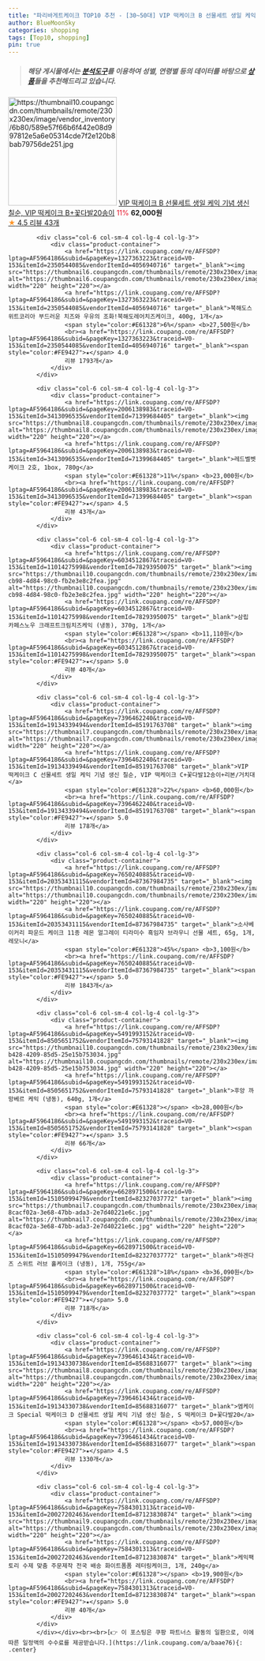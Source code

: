 ```yaml
---
title: "파리바게트케이크 TOP10 추천 - [30~50대] VIP 떡케이크 B 선물세트 생일 케익 기념 생신 칠순, VIP 떡케이크 B+꽃다발20송이"
author: BlueMoonSky
categories: shopping
tags: [Top10, shopping]
pin: true
---
```


> ##### 해당 게시물에서는 [**분석도구**](https://itemscout.io/)를 이용하여 **성별**, **연령별** 등의 데이터를 바탕으로 [**상품**](https://link.coupang.com/a/baae76)들을 추천해드리고 있습니다.
<div class="container"><div class="row">
            <div class="col-6 col-sm-4 col-lg-4 col-lg-3">
                <div class="product-container">
                    <a href="https://link.coupang.com/re/AFFSDP?lptag=AF5964186&subid=&pageKey=7396462748&traceid=V0-153&itemId=19134342460&vendorItemId=85191103658" target="_blank"><img src="https://thumbnail10.coupangcdn.com/thumbnails/remote/230x230ex/image/vendor_inventory/6b80/589e57f66b6f442e08d997812e5a6e05314cde7f2e120b8bab79756de251.jpg" alt="https://thumbnail10.coupangcdn.com/thumbnails/remote/230x230ex/image/vendor_inventory/6b80/589e57f66b6f442e08d997812e5a6e05314cde7f2e120b8bab79756de251.jpg" width="220" height="220"></a>
                    <a href="https://link.coupang.com/re/AFFSDP?lptag=AF5964186&subid=&pageKey=7396462748&traceid=V0-153&itemId=19134342460&vendorItemId=85191103658" target="_blank">VIP 떡케이크 B 선물세트 생일 케익 기념 생신 칠순, VIP 떡케이크 B+꽃다발20송이</a>
                    <span style="color:#E61328">11%</span> <b>62,000원</b>
                    <br><a href="https://link.coupang.com/re/AFFSDP?lptag=AF5964186&subid=&pageKey=7396462748&traceid=V0-153&itemId=19134342460&vendorItemId=85191103658" target="_blank"><span style="color:#FE9427">★</span> 4.5
                    리뷰 43개</a>
                </div>
            </div>
            
            <div class="col-6 col-sm-4 col-lg-4 col-lg-3">
                <div class="product-container">
                    <a href="https://link.coupang.com/re/AFFSDP?lptag=AF5964186&subid=&pageKey=1327363223&traceid=V0-153&itemId=2350544085&vendorItemId=4056940716" target="_blank"><img src="https://thumbnail6.coupangcdn.com/thumbnails/remote/230x230ex/image/vendor_inventory/6b97/638d3f0f36728c80e4b65f493a0a619b55b715d57340be8253e161a8c3d0.jpg" alt="https://thumbnail6.coupangcdn.com/thumbnails/remote/230x230ex/image/vendor_inventory/6b97/638d3f0f36728c80e4b65f493a0a619b55b715d57340be8253e161a8c3d0.jpg" width="220" height="220"></a>
                    <a href="https://link.coupang.com/re/AFFSDP?lptag=AF5964186&subid=&pageKey=1327363223&traceid=V0-153&itemId=2350544085&vendorItemId=4056940716" target="_blank">북해도스위트코리아 부드러운 치즈와 우유의 조화!북해도레어치즈케이크, 400g, 1개</a>
                    <span style="color:#E61328">6%</span> <b>27,500원</b>
                    <br><a href="https://link.coupang.com/re/AFFSDP?lptag=AF5964186&subid=&pageKey=1327363223&traceid=V0-153&itemId=2350544085&vendorItemId=4056940716" target="_blank"><span style="color:#FE9427">★</span> 4.0
                    리뷰 1793개</a>
                </div>
            </div>
            
            <div class="col-6 col-sm-4 col-lg-4 col-lg-3">
                <div class="product-container">
                    <a href="https://link.coupang.com/re/AFFSDP?lptag=AF5964186&subid=&pageKey=2006138983&traceid=V0-153&itemId=3413096535&vendorItemId=71399684405" target="_blank"><img src="https://thumbnail8.coupangcdn.com/thumbnails/remote/230x230ex/image/vendor_inventory/2159/91ad5263be7748826cab13d8db6fcd27e4055c208d6fc0d74ac72dd731b5.jpg" alt="https://thumbnail8.coupangcdn.com/thumbnails/remote/230x230ex/image/vendor_inventory/2159/91ad5263be7748826cab13d8db6fcd27e4055c208d6fc0d74ac72dd731b5.jpg" width="220" height="220"></a>
                    <a href="https://link.coupang.com/re/AFFSDP?lptag=AF5964186&subid=&pageKey=2006138983&traceid=V0-153&itemId=3413096535&vendorItemId=71399684405" target="_blank">레드벨벳케이크 2호, 1box, 780g</a>
                    <span style="color:#E61328">11%</span> <b>23,000원</b>
                    <br><a href="https://link.coupang.com/re/AFFSDP?lptag=AF5964186&subid=&pageKey=2006138983&traceid=V0-153&itemId=3413096535&vendorItemId=71399684405" target="_blank"><span style="color:#FE9427">★</span> 4.5
                    리뷰 43개</a>
                </div>
            </div>
            
            <div class="col-6 col-sm-4 col-lg-4 col-lg-3">
                <div class="product-container">
                    <a href="https://link.coupang.com/re/AFFSDP?lptag=AF5964186&subid=&pageKey=6034512867&traceid=V0-153&itemId=11014275998&vendorItemId=78293950075" target="_blank"><img src="https://thumbnail10.coupangcdn.com/thumbnails/remote/230x230ex/image/retail/images/2021/06/14/11/5/b7fa9d1b-cb98-4d84-98c0-fb2e3e8c2fea.jpg" alt="https://thumbnail10.coupangcdn.com/thumbnails/remote/230x230ex/image/retail/images/2021/06/14/11/5/b7fa9d1b-cb98-4d84-98c0-fb2e3e8c2fea.jpg" width="220" height="220"></a>
                    <a href="https://link.coupang.com/re/AFFSDP?lptag=AF5964186&subid=&pageKey=6034512867&traceid=V0-153&itemId=11014275998&vendorItemId=78293950075" target="_blank">삼립 카페스노우 크래프트크림치즈케익 (냉동), 370g, 1개</a>
                    <span style="color:#E61328"></span> <b>11,110원</b>
                    <br><a href="https://link.coupang.com/re/AFFSDP?lptag=AF5964186&subid=&pageKey=6034512867&traceid=V0-153&itemId=11014275998&vendorItemId=78293950075" target="_blank"><span style="color:#FE9427">★</span> 5.0
                    리뷰 40개</a>
                </div>
            </div>
            
            <div class="col-6 col-sm-4 col-lg-4 col-lg-3">
                <div class="product-container">
                    <a href="https://link.coupang.com/re/AFFSDP?lptag=AF5964186&subid=&pageKey=7396462240&traceid=V0-153&itemId=19134339494&vendorItemId=85191763708" target="_blank"><img src="https://thumbnail7.coupangcdn.com/thumbnails/remote/230x230ex/image/vendor_inventory/c74d/bd85a8426f46e4a0a29b6df1ceecee7400692d6cfdac9bd941abe7c05db1.jpg" alt="https://thumbnail7.coupangcdn.com/thumbnails/remote/230x230ex/image/vendor_inventory/c74d/bd85a8426f46e4a0a29b6df1ceecee7400692d6cfdac9bd941abe7c05db1.jpg" width="220" height="220"></a>
                    <a href="https://link.coupang.com/re/AFFSDP?lptag=AF5964186&subid=&pageKey=7396462240&traceid=V0-153&itemId=19134339494&vendorItemId=85191763708" target="_blank">VIP 떡케이크 C 선물세트 생일 케익 기념 생신 칠순, VIP 떡케이크 C+꽃다발12송이+리본/거치대</a>
                    <span style="color:#E61328">22%</span> <b>60,000원</b>
                    <br><a href="https://link.coupang.com/re/AFFSDP?lptag=AF5964186&subid=&pageKey=7396462240&traceid=V0-153&itemId=19134339494&vendorItemId=85191763708" target="_blank"><span style="color:#FE9427">★</span> 5.0
                    리뷰 178개</a>
                </div>
            </div>
            
            <div class="col-6 col-sm-4 col-lg-4 col-lg-3">
                <div class="product-container">
                    <a href="https://link.coupang.com/re/AFFSDP?lptag=AF5964186&subid=&pageKey=7650240885&traceid=V0-153&itemId=20353431115&vendorItemId=87367984735" target="_blank"><img src="https://thumbnail10.coupangcdn.com/thumbnails/remote/230x230ex/image/vendor_inventory/bbff/91ea016c3e2e75c3e243c452b0022aae33c885119a8c63f461dde2ca9c30.jpg" alt="https://thumbnail10.coupangcdn.com/thumbnails/remote/230x230ex/image/vendor_inventory/bbff/91ea016c3e2e75c3e243c452b0022aae33c885119a8c63f461dde2ca9c30.jpg" width="220" height="220"></a>
                    <a href="https://link.coupang.com/re/AFFSDP?lptag=AF5964186&subid=&pageKey=7650240885&traceid=V0-153&itemId=20353431115&vendorItemId=87367984735" target="_blank">소사베이커리 파운드 케이크 11종 레몬 얼그레이 티라미수 흑임자 브라우니 선물 세트, 65g, 1개, 레모니</a>
                    <span style="color:#E61328">45%</span> <b>3,100원</b>
                    <br><a href="https://link.coupang.com/re/AFFSDP?lptag=AF5964186&subid=&pageKey=7650240885&traceid=V0-153&itemId=20353431115&vendorItemId=87367984735" target="_blank"><span style="color:#FE9427">★</span> 5.0
                    리뷰 1843개</a>
                </div>
            </div>
            
            <div class="col-6 col-sm-4 col-lg-4 col-lg-3">
                <div class="product-container">
                    <a href="https://link.coupang.com/re/AFFSDP?lptag=AF5964186&subid=&pageKey=5491993152&traceid=V0-153&itemId=8505651752&vendorItemId=75793141828" target="_blank"><img src="https://thumbnail10.coupangcdn.com/thumbnails/remote/230x230ex/image/retail/images/2021/05/10/16/8/80d9eaf4-b428-4209-85d5-25e15b753034.jpg" alt="https://thumbnail10.coupangcdn.com/thumbnails/remote/230x230ex/image/retail/images/2021/05/10/16/8/80d9eaf4-b428-4209-85d5-25e15b753034.jpg" width="220" height="220"></a>
                    <a href="https://link.coupang.com/re/AFFSDP?lptag=AF5964186&subid=&pageKey=5491993152&traceid=V0-153&itemId=8505651752&vendorItemId=75793141828" target="_blank">후앙 까망베르 케익 (냉동), 640g, 1개</a>
                    <span style="color:#E61328"></span> <b>28,000원</b>
                    <br><a href="https://link.coupang.com/re/AFFSDP?lptag=AF5964186&subid=&pageKey=5491993152&traceid=V0-153&itemId=8505651752&vendorItemId=75793141828" target="_blank"><span style="color:#FE9427">★</span> 3.5
                    리뷰 66개</a>
                </div>
            </div>
            
            <div class="col-6 col-sm-4 col-lg-4 col-lg-3">
                <div class="product-container">
                    <a href="https://link.coupang.com/re/AFFSDP?lptag=AF5964186&subid=&pageKey=6628971500&traceid=V0-153&itemId=15105099479&vendorItemId=82327037772" target="_blank"><img src="https://thumbnail7.coupangcdn.com/thumbnails/remote/230x230ex/image/retail/images/4877866105617235-8cacf02a-3e68-47bb-ada3-2e7d40221e6c.jpg" alt="https://thumbnail7.coupangcdn.com/thumbnails/remote/230x230ex/image/retail/images/4877866105617235-8cacf02a-3e68-47bb-ada3-2e7d40221e6c.jpg" width="220" height="220"></a>
                    <a href="https://link.coupang.com/re/AFFSDP?lptag=AF5964186&subid=&pageKey=6628971500&traceid=V0-153&itemId=15105099479&vendorItemId=82327037772" target="_blank">하겐다즈 스위트 러브 홀케이크 (냉동), 1개, 755g</a>
                    <span style="color:#E61328">18%</span> <b>36,090원</b>
                    <br><a href="https://link.coupang.com/re/AFFSDP?lptag=AF5964186&subid=&pageKey=6628971500&traceid=V0-153&itemId=15105099479&vendorItemId=82327037772" target="_blank"><span style="color:#FE9427">★</span> 5.0
                    리뷰 718개</a>
                </div>
            </div>
            
            <div class="col-6 col-sm-4 col-lg-4 col-lg-3">
                <div class="product-container">
                    <a href="https://link.coupang.com/re/AFFSDP?lptag=AF5964186&subid=&pageKey=7396461434&traceid=V0-153&itemId=19134330738&vendorItemId=85688316077" target="_blank"><img src="https://thumbnail8.coupangcdn.com/thumbnails/remote/230x230ex/image/vendor_inventory/4b1a/6099f8ba0ff9d19ba1ac179046381c0fc7851a8bcaa556d3705d2b135046.JPG" alt="https://thumbnail8.coupangcdn.com/thumbnails/remote/230x230ex/image/vendor_inventory/4b1a/6099f8ba0ff9d19ba1ac179046381c0fc7851a8bcaa556d3705d2b135046.JPG" width="220" height="220"></a>
                    <a href="https://link.coupang.com/re/AFFSDP?lptag=AF5964186&subid=&pageKey=7396461434&traceid=V0-153&itemId=19134330738&vendorItemId=85688316077" target="_blank">엠케이크 Special 떡케이크 D 선물세트 생일 케익 기념 생신 칠순, S 떡케이크 D+꽃다발20</a>
                    <span style="color:#E61328"></span> <b>57,000원</b>
                    <br><a href="https://link.coupang.com/re/AFFSDP?lptag=AF5964186&subid=&pageKey=7396461434&traceid=V0-153&itemId=19134330738&vendorItemId=85688316077" target="_blank"><span style="color:#FE9427">★</span> 4.5
                    리뷰 1330개</a>
                </div>
            </div>
            
            <div class="col-6 col-sm-4 col-lg-4 col-lg-3">
                <div class="product-container">
                    <a href="https://link.coupang.com/re/AFFSDP?lptag=AF5964186&subid=&pageKey=7584301313&traceid=V0-153&itemId=20027202463&vendorItemId=87123830874" target="_blank"><img src="https://thumbnail9.coupangcdn.com/thumbnails/remote/230x230ex/image/vendor_inventory/b535/78219e1e8720b26f4e19acb7f6f4f3f622ad94e509c883b54a46fa51f303.png" alt="https://thumbnail9.coupangcdn.com/thumbnails/remote/230x230ex/image/vendor_inventory/b535/78219e1e8720b26f4e19acb7f6f4f3f622ad94e509c883b54a46fa51f303.png" width="220" height="220"></a>
                    <a href="https://link.coupang.com/re/AFFSDP?lptag=AF5964186&subid=&pageKey=7584301313&traceid=V0-153&itemId=20027202463&vendorItemId=87123830874" target="_blank">케익팩토리 수제 맞춤 주문제작 전국 배송 화이트폼폼 레터링케이크, 1개, 240g</a>
                    <span style="color:#E61328"></span> <b>19,900원</b>
                    <br><a href="https://link.coupang.com/re/AFFSDP?lptag=AF5964186&subid=&pageKey=7584301313&traceid=V0-153&itemId=20027202463&vendorItemId=87123830874" target="_blank"><span style="color:#FE9427">★</span> 5.0
                    리뷰 40개</a>
                </div>
            </div>
            </div></div><br><br>[👉 이 포스팅은 쿠팡 파트너스 활동의 일환으로, 이에 따른 일정액의 수수료를 제공받습니다.](https://link.coupang.com/a/baae76){: .center}